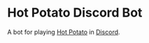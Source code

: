 # Hot Potato Discord Bot

A bot for playing [Hot Potato](https://en.wikipedia.org/wiki/Hot_potato) in [Discord](https://discord.com/).